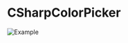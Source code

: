 # CSharpColorPicker
![Example](https://github.com/k33ptoo/CSharpColorPicker/blob/master/img/anim.gif)
